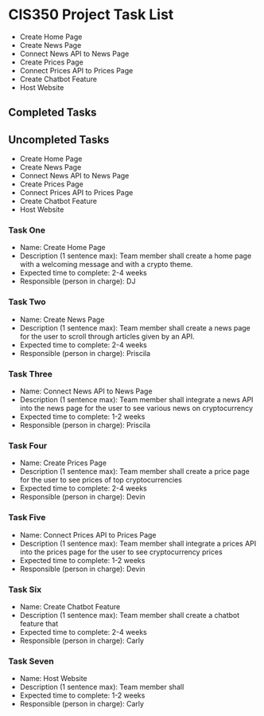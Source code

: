 # CIS350 Project Task List
* Create Home Page
* Create News Page
* Connect News API to News Page
* Create Prices Page
* Connect Prices API to Prices Page
* Create Chatbot Feature
* Host Website

## Completed Tasks


## Uncompleted Tasks
* Create Home Page
* Create News Page
* Connect News API to News Page
* Create Prices Page
* Connect Prices API to Prices Page
* Create Chatbot Feature
* Host Website

### Task One 
* Name:                              Create Home Page
* Description (1 sentence max):      Team member shall create a home page with a welcoming message and with a crypto theme.
* Expected time to complete:         2-4 weeks
* Responsible (person in charge):    DJ

### Task Two
* Name:                             Create News Page
* Description (1 sentence max):     Team member shall create a news page for the user to scroll through articles given by an API.
* Expected time to complete:        2-4 weeks
* Responsible (person in charge):   Priscila

### Task Three
* Name:                             Connect News API to News Page
* Description (1 sentence max):     Team member shall integrate a news API into the news page for the user to see various news on cryptocurrency
* Expected time to complete:        1-2 weeks
* Responsible (person in charge):   Priscila

### Task Four
* Name:                             Create Prices Page
* Description (1 sentence max):     Team member shall create a price page for the user to see prices of top cryptocurrencies
* Expected time to complete:        2-4 weeks
* Responsible (person in charge):   Devin

### Task Five
* Name:                             Connect Prices API to Prices Page
* Description (1 sentence max):     Team member shall integrate a prices API into the prices page for the user to see cryptocurrency prices
* Expected time to complete:        1-2 weeks
* Responsible (person in charge):   Devin

### Task Six
* Name:                             Create Chatbot Feature
* Description (1 sentence max):     Team member shall create a chatbot feature that 
* Expected time to complete:        2-4 weeks
* Responsible (person in charge):   Carly

### Task Seven
* Name:                             Host Website                
* Description (1 sentence max):     Team member shall    
* Expected time to complete:        1-2 weeks
* Responsible (person in charge):   Carly

